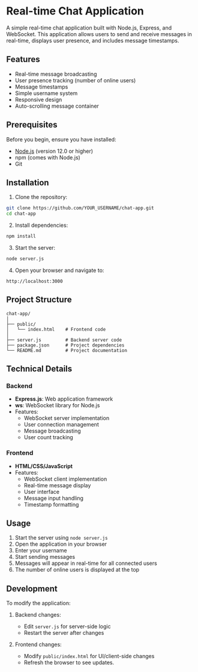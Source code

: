 # Real-time Chat Application

A simple real-time chat application built with Node.js, Express, and WebSocket. This application allows users to send and receive messages in real-time, displays user presence, and includes message timestamps.

## Features

- Real-time message broadcasting
- User presence tracking (number of online users)
- Message timestamps
- Simple username system
- Responsive design
- Auto-scrolling message container

## Prerequisites

Before you begin, ensure you have installed:
- [Node.js](https://nodejs.org/) (version 12.0 or higher)
- npm (comes with Node.js)
- Git

## Installation

1. Clone the repository:
```bash
git clone https://github.com/YOUR_USERNAME/chat-app.git
cd chat-app
```

2. Install dependencies:
```bash
npm install
```

3. Start the server:
```bash
node server.js
```

4. Open your browser and navigate to:
```
http://localhost:3000
```

## Project Structure

```
chat-app/
│
├── public/
│   └── index.html    # Frontend code
│
├── server.js         # Backend server code
├── package.json      # Project dependencies
└── README.md         # Project documentation
```

## Technical Details

### Backend
- **Express.js**: Web application framework
- **ws**: WebSocket library for Node.js
- Features:
  - WebSocket server implementation
  - User connection management
  - Message broadcasting
  - User count tracking

### Frontend
- **HTML/CSS/JavaScript**
- Features:
  - WebSocket client implementation
  - Real-time message display
  - User interface
  - Message input handling
  - Timestamp formatting

## Usage

1. Start the server using `node server.js`
2. Open the application in your browser
3. Enter your username
4. Start sending messages
5. Messages will appear in real-time for all connected users
6. The number of online users is displayed at the top

## Development

To modify the application:

1. Backend changes:
   - Edit `server.js` for server-side logic
   - Restart the server after changes

2. Frontend changes:
   - Modify `public/index.html` for UI/client-side changes
   - Refresh the browser to see updates.

